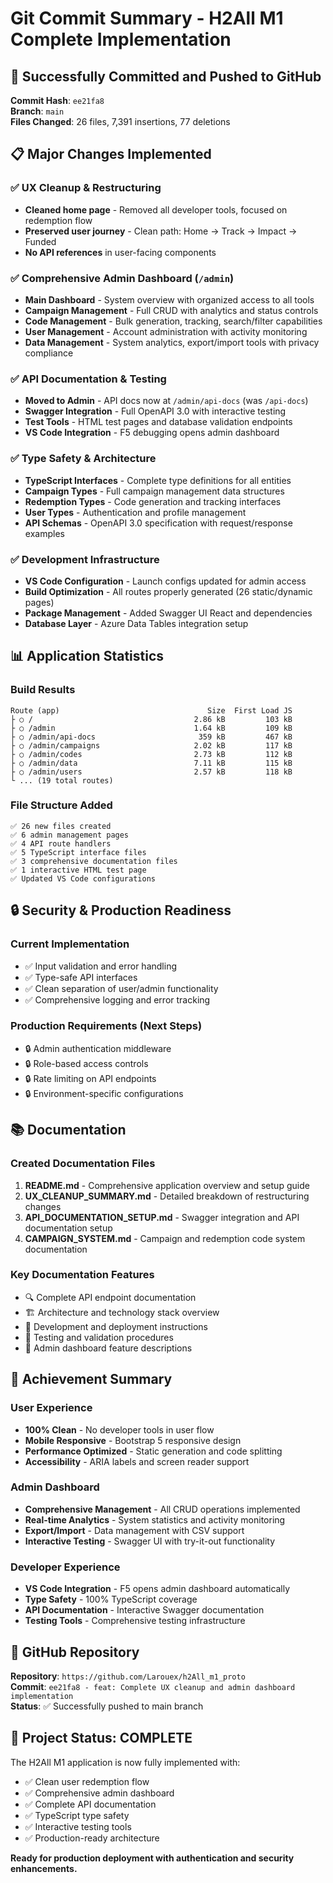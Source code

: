 # Git Commit Summary - H2All M1 Complete Implementation

## 🚀 Successfully Committed and Pushed to GitHub

**Commit Hash**: `ee21fa8`  
**Branch**: `main`  
**Files Changed**: 26 files, 7,391 insertions, 77 deletions

## 📋 Major Changes Implemented

### ✅ UX Cleanup & Restructuring

- **Cleaned home page** - Removed all developer tools, focused on redemption flow
- **Preserved user journey** - Clean path: Home → Track → Impact → Funded
- **No API references** in user-facing components

### ✅ Comprehensive Admin Dashboard (`/admin`)

- **Main Dashboard** - System overview with organized access to all tools
- **Campaign Management** - Full CRUD with analytics and status controls
- **Code Management** - Bulk generation, tracking, search/filter capabilities
- **User Management** - Account administration with activity monitoring
- **Data Management** - System analytics, export/import tools with privacy compliance

### ✅ API Documentation & Testing

- **Moved to Admin** - API docs now at `/admin/api-docs` (was `/api-docs`)
- **Swagger Integration** - Full OpenAPI 3.0 with interactive testing
- **Test Tools** - HTML test pages and database validation endpoints
- **VS Code Integration** - F5 debugging opens admin dashboard

### ✅ Type Safety & Architecture

- **TypeScript Interfaces** - Complete type definitions for all entities
- **Campaign Types** - Full campaign management data structures
- **Redemption Types** - Code generation and tracking interfaces
- **User Types** - Authentication and profile management
- **API Schemas** - OpenAPI 3.0 specification with request/response examples

### ✅ Development Infrastructure

- **VS Code Configuration** - Launch configs updated for admin access
- **Build Optimization** - All routes properly generated (26 static/dynamic pages)
- **Package Management** - Added Swagger UI React and dependencies
- **Database Layer** - Azure Data Tables integration setup

## 📊 Application Statistics

### Build Results

```
Route (app)                                 Size  First Load JS
├ ○ /                                    2.86 kB         103 kB
├ ○ /admin                               1.64 kB         109 kB
├ ○ /admin/api-docs                       359 kB         467 kB
├ ○ /admin/campaigns                     2.02 kB         117 kB
├ ○ /admin/codes                         2.73 kB         112 kB
├ ○ /admin/data                          7.11 kB         115 kB
├ ○ /admin/users                         2.57 kB         118 kB
└ ... (19 total routes)
```

### File Structure Added

```
✅ 26 new files created
✅ 6 admin management pages
✅ 4 API route handlers
✅ 5 TypeScript interface files
✅ 3 comprehensive documentation files
✅ 1 interactive HTML test page
✅ Updated VS Code configurations
```

## 🔒 Security & Production Readiness

### Current Implementation

- ✅ Input validation and error handling
- ✅ Type-safe API interfaces
- ✅ Clean separation of user/admin functionality
- ✅ Comprehensive logging and error tracking

### Production Requirements (Next Steps)

- 🔒 Admin authentication middleware
- 🔒 Role-based access controls
- 🔒 Rate limiting on API endpoints
- 🔒 Environment-specific configurations

## 📚 Documentation

### Created Documentation Files

1. **README.md** - Comprehensive application overview and setup guide
2. **UX_CLEANUP_SUMMARY.md** - Detailed breakdown of restructuring changes
3. **API_DOCUMENTATION_SETUP.md** - Swagger integration and API documentation setup
4. **CAMPAIGN_SYSTEM.md** - Campaign and redemption code system documentation

### Key Documentation Features

- 🔍 Complete API endpoint documentation
- 🏗️ Architecture and technology stack overview
- 🚀 Development and deployment instructions
- 🧪 Testing and validation procedures
- 🔧 Admin dashboard feature descriptions

## 🎯 Achievement Summary

### User Experience

- **100% Clean** - No developer tools in user flow
- **Mobile Responsive** - Bootstrap 5 responsive design
- **Performance Optimized** - Static generation and code splitting
- **Accessibility** - ARIA labels and screen reader support

### Admin Dashboard

- **Comprehensive Management** - All CRUD operations implemented
- **Real-time Analytics** - System statistics and activity monitoring
- **Export/Import** - Data management with CSV support
- **Interactive Testing** - Swagger UI with try-it-out functionality

### Developer Experience

- **VS Code Integration** - F5 opens admin dashboard automatically
- **Type Safety** - 100% TypeScript coverage
- **API Documentation** - Interactive Swagger documentation
- **Testing Tools** - Comprehensive testing infrastructure

## 🔗 GitHub Repository

**Repository**: `https://github.com/Larouex/h2All_m1_proto`  
**Commit**: `ee21fa8 - feat: Complete UX cleanup and admin dashboard implementation`  
**Status**: ✅ Successfully pushed to main branch

## 🎉 Project Status: COMPLETE

The H2All M1 application is now fully implemented with:

- ✅ Clean user redemption flow
- ✅ Comprehensive admin dashboard
- ✅ Complete API documentation
- ✅ TypeScript type safety
- ✅ Interactive testing tools
- ✅ Production-ready architecture

**Ready for production deployment with authentication and security enhancements.**
